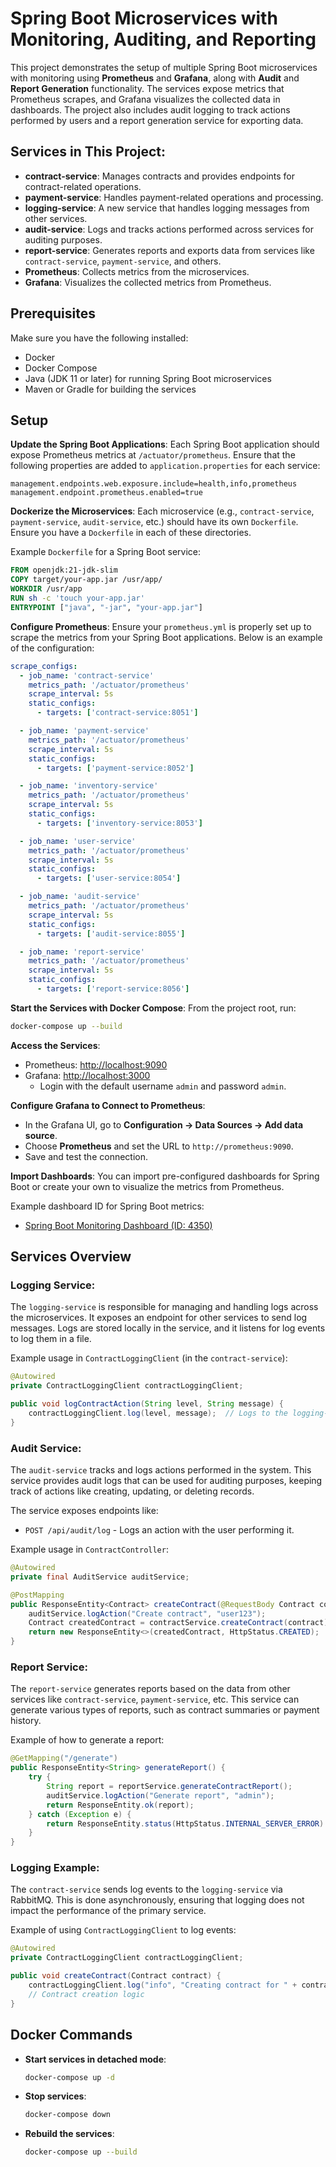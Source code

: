 # Spring Boot Microservices with Monitoring, Auditing, and Reporting

This project demonstrates the setup of multiple Spring Boot microservices with monitoring using **Prometheus** and **Grafana**, along with **Audit** and **Report Generation** functionality. The services expose metrics that Prometheus scrapes, and Grafana visualizes the collected data in dashboards. The project also includes audit logging to track actions performed by users and a report generation service for exporting data.

## Services in This Project:
- **contract-service**: Manages contracts and provides endpoints for contract-related operations.
- **payment-service**: Handles payment-related operations and processing.
- **logging-service**: A new service that handles logging messages from other services.
- **audit-service**: Logs and tracks actions performed across services for auditing purposes.
- **report-service**: Generates reports and exports data from services like `contract-service`, `payment-service`, and others.
- **Prometheus**: Collects metrics from the microservices.
- **Grafana**: Visualizes the collected metrics from Prometheus.

## Prerequisites
Make sure you have the following installed:
- Docker
- Docker Compose
- Java (JDK 11 or later) for running Spring Boot microservices
- Maven or Gradle for building the services

## Setup

**Update the Spring Boot Applications**:
   Each Spring Boot application should expose Prometheus metrics at `/actuator/prometheus`. Ensure that the following properties are added to `application.properties` for each service:
   ```properties
   management.endpoints.web.exposure.include=health,info,prometheus
   management.endpoint.prometheus.enabled=true
   ```

**Dockerize the Microservices**:
   Each microservice (e.g., `contract-service`, `payment-service`, `audit-service`, etc.) should have its own `Dockerfile`. Ensure you have a `Dockerfile` in each of these directories.

   Example `Dockerfile` for a Spring Boot service:
   ```dockerfile
   FROM openjdk:21-jdk-slim
   COPY target/your-app.jar /usr/app/
   WORKDIR /usr/app
   RUN sh -c 'touch your-app.jar'
   ENTRYPOINT ["java", "-jar", "your-app.jar"]
   ```

**Configure Prometheus**:
   Ensure your `prometheus.yml` is properly set up to scrape the metrics from your Spring Boot applications. Below is an example of the configuration:
   ```yaml
   scrape_configs:
     - job_name: 'contract-service'
       metrics_path: '/actuator/prometheus'
       scrape_interval: 5s
       static_configs:
         - targets: ['contract-service:8051']
   
     - job_name: 'payment-service'
       metrics_path: '/actuator/prometheus'
       scrape_interval: 5s
       static_configs:
         - targets: ['payment-service:8052']
   
     - job_name: 'inventory-service'
       metrics_path: '/actuator/prometheus'
       scrape_interval: 5s
       static_configs:
         - targets: ['inventory-service:8053']
   
     - job_name: 'user-service'
       metrics_path: '/actuator/prometheus'
       scrape_interval: 5s
       static_configs:
         - targets: ['user-service:8054']
   
     - job_name: 'audit-service'
       metrics_path: '/actuator/prometheus'
       scrape_interval: 5s
       static_configs:
         - targets: ['audit-service:8055']
   
     - job_name: 'report-service'
       metrics_path: '/actuator/prometheus'
       scrape_interval: 5s
       static_configs:
         - targets: ['report-service:8056']
   ```

**Start the Services with Docker Compose**:
   From the project root, run:
   ```bash
   docker-compose up --build
   ```

**Access the Services**:
   - Prometheus: [http://localhost:9090](http://localhost:9090)
   - Grafana: [http://localhost:3000](http://localhost:3000)
     - Login with the default username `admin` and password `admin`.

**Configure Grafana to Connect to Prometheus**:
   - In the Grafana UI, go to **Configuration → Data Sources → Add data source**.
   - Choose **Prometheus** and set the URL to `http://prometheus:9090`.
   - Save and test the connection.

**Import Dashboards**:
   You can import pre-configured dashboards for Spring Boot or create your own to visualize the metrics from Prometheus.

   Example dashboard ID for Spring Boot metrics:
   - [Spring Boot Monitoring Dashboard (ID: 4350)](https://grafana.com/grafana/dashboards/4350)

## Services Overview

### **Logging Service**:
   The `logging-service` is responsible for managing and handling logs across the microservices. It exposes an endpoint for other services to send log messages. Logs are stored locally in the service, and it listens for log events to log them in a file.

   Example usage in `ContractLoggingClient` (in the `contract-service`):
   ```java
   @Autowired
   private ContractLoggingClient contractLoggingClient;

   public void logContractAction(String level, String message) {
       contractLoggingClient.log(level, message);  // Logs to the logging-service
   }
   ```

### **Audit Service**:
   The `audit-service` tracks and logs actions performed in the system. This service provides audit logs that can be used for auditing purposes, keeping track of actions like creating, updating, or deleting records.

   The service exposes endpoints like:
   - `POST /api/audit/log` - Logs an action with the user performing it.

   Example usage in `ContractController`:
   ```java
   @Autowired
   private final AuditService auditService;

   @PostMapping
   public ResponseEntity<Contract> createContract(@RequestBody Contract contract) {
       auditService.logAction("Create contract", "user123");
       Contract createdContract = contractService.createContract(contract);
       return new ResponseEntity<>(createdContract, HttpStatus.CREATED);
   }
   ```

### **Report Service**:
   The `report-service` generates reports based on the data from other services like `contract-service`, `payment-service`, etc. This service can generate various types of reports, such as contract summaries or payment history.

   Example of how to generate a report:
   ```java
   @GetMapping("/generate")
   public ResponseEntity<String> generateReport() {
       try {
           String report = reportService.generateContractReport();
           auditService.logAction("Generate report", "admin");
           return ResponseEntity.ok(report);
       } catch (Exception e) {
           return ResponseEntity.status(HttpStatus.INTERNAL_SERVER_ERROR).body("Error generating report");
       }
   }
   ```

### **Logging Example**:
   The `contract-service` sends log events to the `logging-service` via RabbitMQ. This is done asynchronously, ensuring that logging does not impact the performance of the primary service.

   Example of using `ContractLoggingClient` to log events:
   ```java
   @Autowired
   private ContractLoggingClient contractLoggingClient;

   public void createContract(Contract contract) {
       contractLoggingClient.log("info", "Creating contract for " + contract.getName());
       // Contract creation logic
   }
   ```

## Docker Commands

- **Start services in detached mode**:
  ```bash
  docker-compose up -d
  ```

- **Stop services**:
  ```bash
  docker-compose down
  ```

- **Rebuild the services**:
  ```bash
  docker-compose up --build
  ```
```
